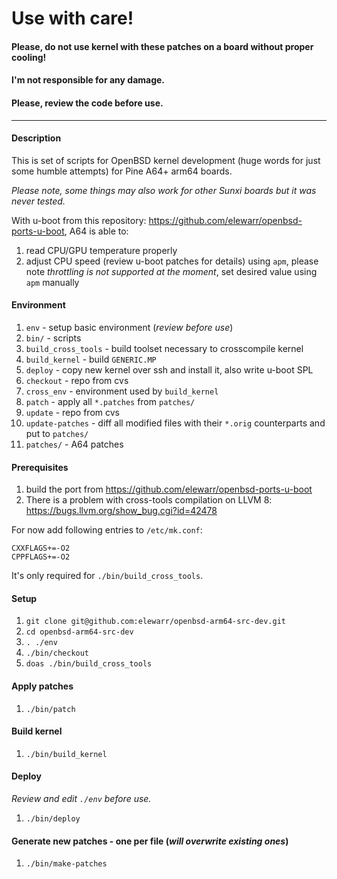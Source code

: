 # Use with care!
####  Please, do not use kernel with these patches on a board without proper cooling!
#### I'm not responsible for any damage.
#### Please, review the code before use.

---
#### Description
This is set of scripts for OpenBSD kernel development (huge words for just some humble attempts) for Pine A64+ arm64 boards. 

_Please note, some things may also work for other Sunxi boards but it was never tested._

With u-boot from this repository: https://github.com/elewarr/openbsd-ports-u-boot, A64 is able to:
1. read CPU/GPU temperature properly
1. adjust CPU speed (review u-boot patches for details) using `apm`, please note *throttling is not supported at the moment*, set desired value using `apm` manually

#### Environment
1. `env` - setup basic environment (*review before use*)
1. `bin/` - scripts
1. `build_cross_tools` - build toolset necessary to crosscompile kernel
1. `build_kernel` - build `GENERIC.MP`
1. `deploy` - copy new kernel over ssh and install it, also write u-boot SPL
1. `checkout` - repo from cvs
1. `cross_env` - environment used by `build_kernel`
1. `patch` - apply all `*.patches` from `patches/`
1. `update` - repo from cvs
1. `update-patches` - diff all modified files with their `*.orig` counterparts and put to `patches/`
1. `patches/` - A64 patches

#### Prerequisites
1. build the port from https://github.com/elewarr/openbsd-ports-u-boot 
1. There is a problem with cross-tools compilation on LLVM 8: https://bugs.llvm.org/show_bug.cgi?id=42478

For now add following entries to `/etc/mk.conf`:
```
CXXFLAGS+=-O2
CPPFLAGS+=-O2
```
It's only required for `./bin/build_cross_tools`.

#### Setup
1. `git clone git@github.com:elewarr/openbsd-arm64-src-dev.git`
1. `cd openbsd-arm64-src-dev`
1. `. ./env`
1. `./bin/checkout`
1. `doas ./bin/build_cross_tools`

#### Apply patches
1. `./bin/patch`

#### Build kernel
1. `./bin/build_kernel`

#### Deploy
*Review and edit `./env` before use.*
1. `./bin/deploy`

#### Generate new patches - one per file (*will overwrite existing ones*)
1. `./bin/make-patches`
